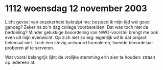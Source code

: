 # 1112 woensdag 12 november 2003
Licht gevoel van onzekerheid bekruipt me: besteed ik mijn tijd wel goed genoeg? Zeker na zo'n dag college voorbereiden. Dat was toch niet de bedoeling? Minder gelukkige beoordeling van NWO-voorstel brengt me ook even uit mijn evenwicht. Op zich niet zo erg: eigenlijk wil ik dat project helemaal niet. Toch een stevig antwoord formuleren, tweede beoordelaar proberen af te serveren.

Wat vooral belangrijk lijkt: de vrolijke stemming erin zien te houden: straalt op iedereen af.